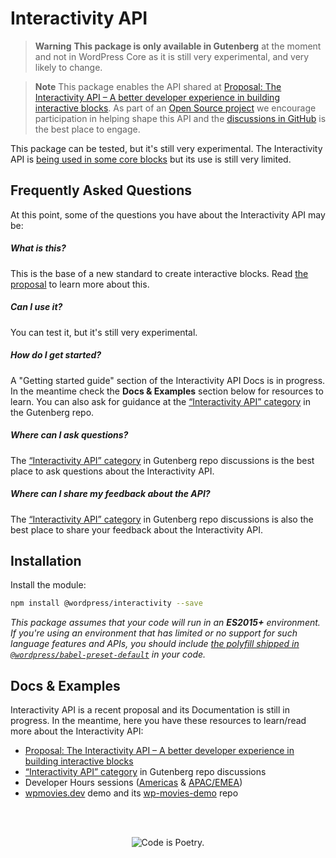 # Interactivity API

> **Warning**
> **This package is only available in Gutenberg** at the moment and not in WordPress Core as it is still very experimental, and very likely to change. 


> **Note**
> This package enables the API shared at [Proposal: The Interactivity API – A better developer experience in building interactive blocks](https://make.wordpress.org/core/2023/03/30/proposal-the-interactivity-api-a-better-developer-experience-in-building-interactive-blocks/). As part of an [Open Source project](https://developer.wordpress.org/block-editor/explanations/faq/#the-gutenberg-project) we encourage participation in helping shape this API and the [discussions in GitHub](https://github.com/WordPress/gutenberg/discussions/categories/interactivity-api) is the best place to engage.

This package can be tested, but it's still very experimental.
The Interactivity API is [being used in some core blocks](https://github.com/search?q=repo%3AWordPress%2Fgutenberg%20%40wordpress%2Finteractivity&type=code) but its use is still very limited. 


## Frequently Asked Questions 

At this point, some of the questions you have about the Interactivity API may be:

##### What is this?

This is the base of a new standard to create interactive blocks. Read [the proposal](https://make.wordpress.org/core/2023/03/30/proposal-the-interactivity-api-a-better-developer-experience-in-building-interactive-blocks/) to learn more about this.

##### Can I use it?

You can test it, but it's still very experimental.

##### How do I get started?

A "Getting started guide" section of the Interactivity API Docs is in progress. In the meantime check the **Docs & Examples** section below for resources to learn. You can also ask for guidance at the [“Interactivity API” category](https://github.com/WordPress/gutenberg/discussions/categories/interactivity-api) in the Gutenberg repo.

##### Where can I ask questions?

The [“Interactivity API” category](https://github.com/WordPress/gutenberg/discussions/categories/interactivity-api) in Gutenberg repo discussions is the best place to ask questions about the Interactivity API.

##### Where can I share my feedback about the API?

The [“Interactivity API” category](https://github.com/WordPress/gutenberg/discussions/categories/interactivity-api) in Gutenberg repo discussions is also the best place to share your feedback about the Interactivity API.

## Installation

Install the module:

```bash
npm install @wordpress/interactivity --save
```

_This package assumes that your code will run in an **ES2015+** environment. If you're using an environment that has limited or no support for such language features and APIs, you should include [the polyfill shipped in `@wordpress/babel-preset-default`](https://github.com/WordPress/gutenberg/tree/HEAD/packages/babel-preset-default#polyfill) in your code._

## Docs & Examples

Interactivity API is a recent proposal and its Documentation is still in progress. In the meantime, here you have these resources to learn/read more about the Interactivity API:

- [Proposal: The Interactivity API – A better developer experience in building interactive blocks](https://make.wordpress.org/core/2023/03/30/proposal-the-interactivity-api-a-better-developer-experience-in-building-interactive-blocks/)
- [“Interactivity API” category](https://github.com/WordPress/gutenberg/discussions/categories/interactivity-api) in Gutenberg repo discussions
- Developer Hours sessions ([Americas](https://www.youtube.com/watch?v=RXNoyP2ZiS8&t=664s) & [APAC/EMEA](https://www.youtube.com/watch?v=6ghbrhyAcvA))
- [wpmovies.dev](http://wpmovies.dev/) demo and its [wp-movies-demo](https://github.com/WordPress/wp-movies-demo) repo

<br /><br /><p align="center"><img src="https://s.w.org/style/images/codeispoetry.png?1" alt="Code is Poetry." /></p>
